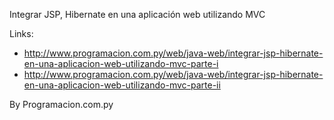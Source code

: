 Integrar JSP, Hibernate en una aplicación web utilizando MVC

Links:
- http://www.programacion.com.py/web/java-web/integrar-jsp-hibernate-en-una-aplicacion-web-utilizando-mvc-parte-i
- http://www.programacion.com.py/web/java-web/integrar-jsp-hibernate-en-una-aplicacion-web-utilizando-mvc-parte-ii

By Programacion.com.py
